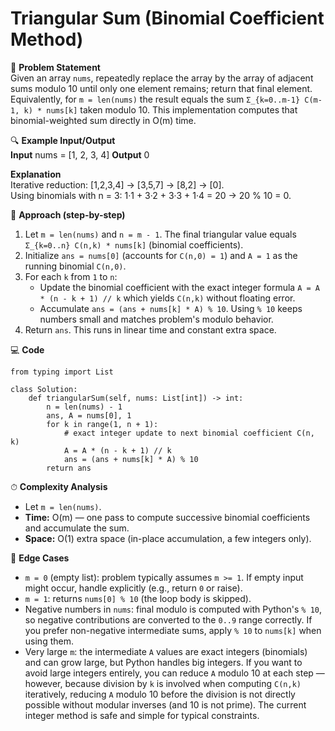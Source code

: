 # Triangular Sum (Binomial Coefficient Method)

📜 **Problem Statement**  
Given an array `nums`, repeatedly replace the array by the array of adjacent sums modulo 10 until only one element remains; return that final element.  
Equivalently, for `m = len(nums)` the result equals the sum `Σ_{k=0..m-1} C(m-1, k) * nums[k]` taken modulo 10. This implementation computes that binomial-weighted sum directly in O(m) time.

🔍 **Example Input/Output**  
**Input**
    nums = [1, 2, 3, 4]
**Output**
    0

**Explanation**  
Iterative reduction: [1,2,3,4] → [3,5,7] → [8,2] → [0].  
Using binomials with n = 3: 1·1 + 3·2 + 3·3 + 1·4 = 20 → 20 % 10 = 0.

🧠 **Approach (step-by-step)**  
1. Let `m = len(nums)` and `n = m - 1`. The final triangular value equals `Σ_{k=0..n} C(n,k) * nums[k]` (binomial coefficients).  
2. Initialize `ans = nums[0]` (accounts for `C(n,0) = 1`) and `A = 1` as the running binomial `C(n,0)`.  
3. For each `k` from `1` to `n`:
   - Update the binomial coefficient with the exact integer formula `A = A * (n - k + 1) // k` which yields `C(n,k)` without floating error.
   - Accumulate `ans = (ans + nums[k] * A) % 10`. Using `% 10` keeps numbers small and matches problem's modulo behavior.
4. Return `ans`. This runs in linear time and constant extra space.

💻 **Code**  

    from typing import List

    class Solution:
        def triangularSum(self, nums: List[int]) -> int:
            n = len(nums) - 1
            ans, A = nums[0], 1
            for k in range(1, n + 1):
                # exact integer update to next binomial coefficient C(n, k)
                A = A * (n - k + 1) // k
                ans = (ans + nums[k] * A) % 10
            return ans

⏱ **Complexity Analysis**  
- Let `m = len(nums)`.  
- **Time:** O(m) — one pass to compute successive binomial coefficients and accumulate the sum.  
- **Space:** O(1) extra space (in-place accumulation, a few integers only).

🧪 **Edge Cases**  
- `m = 0` (empty list): problem typically assumes `m >= 1`. If empty input might occur, handle explicitly (e.g., return `0` or raise).  
- `m = 1`: returns `nums[0] % 10` (the loop body is skipped).  
- Negative numbers in `nums`: final modulo is computed with Python's `% 10`, so negative contributions are converted to the `0..9` range correctly. If you prefer non-negative intermediate sums, apply `% 10` to `nums[k]` when using them.  
- Very large `m`: the intermediate `A` values are exact integers (binomials) and can grow large, but Python handles big integers. If you want to avoid large integers entirely, you can reduce `A` modulo 10 at each step — however, because division by `k` is involved when computing `C(n,k)` iteratively, reducing `A` modulo 10 before the division is not directly possible without modular inverses (and 10 is not prime). The current integer method is safe and simple for typical constraints.
